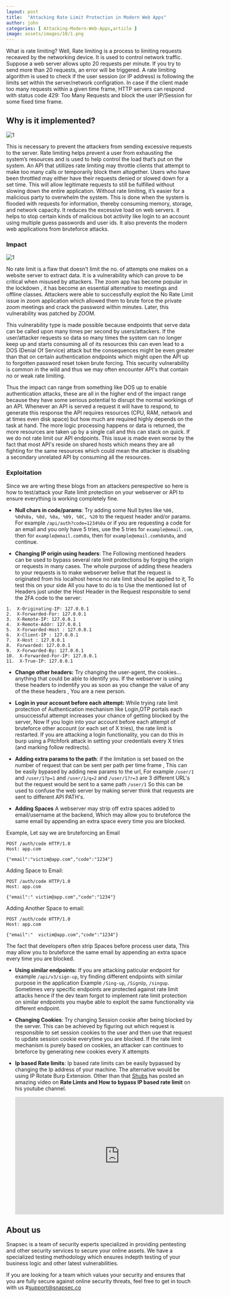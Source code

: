 ```yaml
---
layout: post
title:  "Attacking Rate Limit Protection in Modern Web Apps"
author: john
categories: [ Attacking-Modern-Web-Apps,article ]
image: assets/images/10/1.png
---
```







What is rate limiting? Well, Rate limiting is a process to limiting requests receaved by the networking device. It is used to control network traffic.
Suppose a web server allows upto 20 requests per minute. If you try to send more than 20 requests, an error will be triggered. A rate limiting algorithm is used to check if the user session (or IP address) is following the limits set within the server/network configration. In case if the client made too many requests within a given time frame, HTTP servers can respond with status code 429: Too Many Requests and block the user IP/Session for some fixed time frame.

## Why is it implemented?

![1](/blog/assets/images/10/2.png)


This is necessary to prevent the attackers from sending excessive requests to the server. Rate limiting helps prevent a user from exhausting the system’s resources and is used to help control the load that’s put on the system. An API that utillizes rate limiting may throttle clients that attempt to make too many calls or temporarily block them altogether. Users who have been throttled may either have their requests denied or slowed down for a set time. This will allow legitimate requests to still be fulfilled without slowing down the entire application. Without rate limiting, it’s easier for a malicious party to overwhelm the system. This is done when the system is flooded with requests for information, thereby consuming memory, storage, and network capacity. It reduces the excessive load on web servers. it helps to stop certain kinds of malicious bot activity like login to an account using multiple guess passwords and user ids. It also prevents the modern web applications from bruteforce attacks.


### Impact

![1](/blog/assets/images/10/3.png)


No rate limit is a flaw that doesn’t limit the no. of attempts one makes on a website server to extract data. It is a vulnerability which can prove to be critical when misused by attackers. The zoom app has become popular in the lockdown , it has become an essential alternative to meetings and offline classes. Attackers were able to successfully exploit the No Rate Limit issue in zoom application which allowed them to brute force the private zoom meetings and crack the password within minutes. Later, this vulnerability was patched by ZOOM.

This vulnerability type is made possible because endpoints that serve data can be called upon many times per second by users/attackers. If the user/attacker requests so data so many times the system can no longer keep up and starts consuming all of its resources this can even lead to a DOS (Denial Of Service) attack but the consequences might be even greater than that on certain authentication endpoints which might open the API up to forgotten password reset token brute forcing. This security vulnerability is common in the wild and thus we may often encounter API's that contain no or weak rate limiting.

Thus the impact can range from something like DOS up to enable authentication attacks, these are all in the higher end of the impact range because they have some serious potential to disrupt the normal workings of an API. Whenever an API is served a request it will have to respond, to generate this response the API requires resources (CPU, RAM, network and at times even disk space) but how much are required highly depends on the task at hand. The more logic processing happens or data is returned, the more resources are taken up by a single call and this can stack on quick. If we do not rate limit our API endpoints. This issue is made even worse by the fact that most API's reside on shared hosts which means they are all fighting for the same resources which could mean the attacker is disabling a secondary unrelated API by consuming all the resources.

### Exploitation
Since we are wrting these blogs from an attackers perespective so here is how to test/attack your Rate limit protection on your webserver or API to ensure everything is working completely fine.




- **Null chars in code/params**: Try adding some Null bytes like `%00, %0d%0a, %0d, %0a, %09, %0C, %20` to the request header and/or params. For example `/api/auth?code=1234%0a` or if you are requesting a code for an email and you only have 5 tries, use the 5 tries for `example@email.com`, then for `example@email.com%0a`, then for `example@email.com%0a%0a`, and continue. 


- **Changing IP origin using headers**: The Following mentioned headers can be used to bypass several rate limit protections by forging the origin or requests in many cases. The whole purpose of adding these headers to your requests is to make webserver belive that the request is originated from his localhost hence no rate limit shoul be applied to it, To test this on your side All you have to do is to Use the mentioned list of Headers just under the Host Header in the Request responsible to send the 2FA code to the server:

```
1.  X-Originating-IP: 127.0.0.1
2.  X-Forwarded-For: 127.0.0.1
3.  X-Remote-IP: 127.0.0.1
4.  X-Remote-Addr: 127.0.0.1
5.  X-Forwarded-Host : 127.0.0.1
6.  X-Client-IP : 127.0.0.1
7.  X-Host : 127.0.0.1
8.  Forwarded: 127.0.0.1
9.  X-Forwarded-By: 127.0.0.1
10.  X-Forwarded-For-IP: 127.0.0.1
11.  X-True-IP: 127.0.0.1
```

- **Change other headers:** Try changing the user-agent, the cookies... anything that could be able to identify you. If the webserver is using these headers to indentify you as soon as you change the value of any of the these headers , You are a new person.


- **Login in your account before each attempt:** While trying rate limit protection of Authentication mechanism like Login,OTP portals each unsuccessful attempt increases your chance of getting blocked by the server, Now If you login into your account before each attempt of bruteforce other account (or each set of X tries), the rate limit is restarted. If you are attacking a login functionality, you can do this in burp using a Pitchfork attack in setting your credentials every X tries (and marking follow redirects). 


- **Adding extra params to the path**: if the limitation is set based on the number of request that can be sent per path per time frame , This can be easily bypased by adding new params to the url, For example `/user/1` and `/user/1?p=1` and `/user/1/q=2` and `/user/1?r=3` are 3 different URL's but the request would be sent to a same path `/user/1` So this can be used to confuse the web server by making server think that requests are sent to different API PATH's.


- **Adding Spaces** A webserver may strip off extra spaces added to email/username at the backend, Which may allow you to bruteforce the same email by appending an extra space every time you are blocked.

Example, Let say we are bruteforcing an Email 

```http
POST /auth/code HTTP/1.0
Host: app.com

{"email":"victim@app.com","code":"1234"}
```

Adding Space to Email:


```http
POST /auth/code HTTP/1.0
Host: app.com

{"email":" victim@app.com","code":"1234"}
```
 Adding Another Space to email:
 
 
```http
POST /auth/code HTTP/1.0
Host: app.com

{"email":"  victim@app.com","code":"1234"}
```

The fact that developers often strip Spaces before process user data, This may allow you to bruteforce the same email by appending an extra space every time you are blocked.


- **Using similar endpoints:** If you are attacking paticular endpoint for example `/api/v3/sign-up`,  try finding different endpoints with similar purpose in the application Example `/Sing-up`, `/SignUp`, `/singup`. Sometimes very specific endpoints are protected against rate limit attacks hence if the dev team forgot to implement rate limit protection on similar endpoints you maybe able to exploit the same functionality via different endpoint.


- **Changing Cookies**: Try changing Session cookie after being blocked by the server. This can be achieved by figuring out which request is responsible to set session cookies to the user and then use that request to update session cookie everytime you are blocked. If the rate limit mechanism is purely based on cookies, an attacker can continues to brteforce by generating new cookies every X attempts

- __Ip based Rate limits__: Ip based rate limits can be easily bypassed by changing the Ip address of your machine. The alternative would be using IP Rotate Burp Extension. Other than that [Shubs](https://twitter.com/infosec_au) has posted an amazing video on __Rate Limts and How to bypass IP based rate limit__ on his youtube channel.

    <iframe width="560" height="315" src="https://www.youtube.com/embed/it_V3ig1_4o" title="YouTube video player" frameborder="0" allow="accelerometer; autoplay; clipboard-write; encrypted-media; gyroscope; picture-in-picture" allowfullscreen></iframe>



## About us

Snapsec is a team of security experts specialized in providing pentesting and other security services to secure your online assets. We have a specialized testing methodology which ensures indepth testing of your business logic and other latest vulnerabilities. 

 If you are looking for a team which values your security and ensures that you are fully secure against online security threats, feel free to get in touch with us #[support@snapsec.co](mailto:support@snapsec.co)
